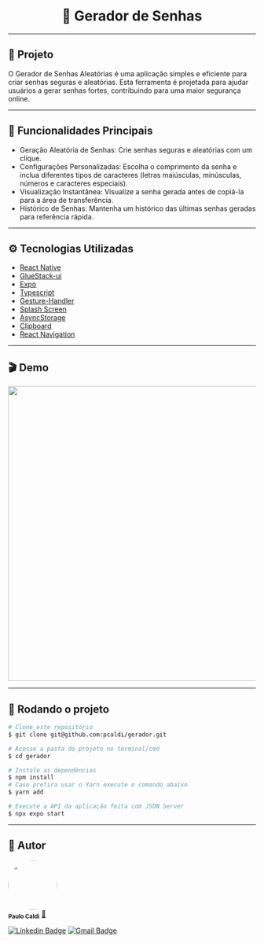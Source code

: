 <h1 align="center">
    🔐 Gerador de Senhas
</h1>

---

## 📝 Projeto
O Gerador de Senhas Aleatórias é uma aplicação simples e eficiente para criar senhas seguras e aleatórias. Esta ferramenta é projetada para ajudar usuários a gerar senhas fortes, contribuindo para uma maior segurança online.

---

## 📱 Funcionalidades Principais
- Geração Aleatória de Senhas: Crie senhas seguras e aleatórias com um clique.
- Configurações Personalizadas: Escolha o comprimento da senha e inclua diferentes tipos de caracteres (letras maiúsculas, minúsculas, números e caracteres especiais).
- Visualização Instantânea: Visualize a senha gerada antes de copiá-la para a área de transferência.
- Histórico de Senhas: Mantenha um histórico das últimas senhas geradas para referência rápida.

---

##  ⚙️ Tecnologias Utilizadas
* [React Native](https://reactnative.dev/)
* [GlueStack-ui](https://gluestack.io/)
* [Expo](https://expo.dev/)
* [Typescript](https://www.typescriptlang.org/)
* [Gesture-Handler](https://docs.expo.dev/versions/latest/sdk/gesture-handler/)
* [Splash Screen](https://docs.expo.dev/guides/splash-screens/)
* [AsyncStorage](https://docs.expo.dev/versions/latest/sdk/async-storage/)
* [Clipboard](https://www.npmjs.com/package/@react-native-clipboard/clipboard)
* [React Navigation](https://reactnavigation.org/)

---

## 🎬 Demo


<div align="center" >
   <img height="600" src="./.github/demo.gif"/>
</div>

---

## 🛞 Rodando o projeto

```bash
# Clone este repositório
$ git clone git@github.com:pcaldi/gerador.git

# Acesse a pasta do projeto no terminal/cmd
$ cd gerador

# Instale as dependências
$ npm install
# Caso prefira usar o Yarn execute o comando abaixo
$ yarn add

# Execute a API da aplicação feita com JSON Server
$ npx expo start

```
---

## 🦸 Autor

<a href="https://github.com/pcaldi">
 <img style="border-radius: 50%;" src="https://github.com/pcaldi.png" width="100px;" alt=""/>
 <br />
 <sub><b>Paulo Caldi</b></sub></a> <a href="https://github.com/pcaldi" title="Rocketseat">🚀</a>
 <br />

[![Linkedin Badge](https://img.shields.io/badge/-Paulo-blue?style=flat-square&logo=Linkedin&logoColor=white&link=https://www.linkedin.com/in/pcaldi/)](https://www.linkedin.com/in/pcaldi/)
[![Gmail Badge](https://img.shields.io/badge/-pcaldi@gmail.com-c14438?style=flat-square&logo=Gmail&logoColor=white&link=mailto:pcaldi@gmail.com)](mailto:pcaldi@gmail.com)



